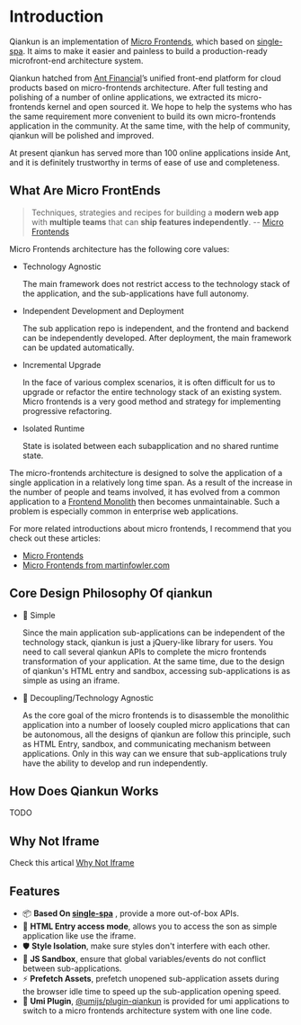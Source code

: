 # Introduction

Qiankun is an implementation of [Micro Frontends](https://micro-frontends.org/), which based on [single-spa](https://github.com/CanopyTax/single-spa). It aims to make it easier and painless to build a production-ready microfront-end architecture system.

Qiankun hatched from [Ant Financial](https://en.wikipedia.org/wiki/Ant_Financial)’s unified front-end platform for cloud products based on micro-frontends architecture. After full testing and polishing of a number of online applications, we extracted its micro-frontends kernel and open sourced it. We hope to help the systems who has the same requirement more convenient to build its own micro-frontends application in the community. At the same time, with the help of community, qiankun will be polished and improved.

At present qiankun has served more than 100 online applications inside Ant, and it is definitely trustworthy in terms of ease of use and completeness.

## What Are Micro FrontEnds

> Techniques, strategies and recipes for building a **modern web app** with **multiple teams** that can **ship features independently**. -- [Micro Frontends](https://micro-frontends.org/)

Micro Frontends architecture has the following core values:

- Technology Agnostic

  The main framework does not restrict access to the technology stack of the application, and the sub-applications have full autonomy.

- Independent Development and Deployment

  The sub application repo is independent, and the frontend and backend can be independently developed. After deployment, the main framework can be updated automatically.

- Incremental Upgrade

  In the face of various complex scenarios, it is often difficult for us to upgrade or refactor the entire technology stack of an existing system. Micro frontends is a very good method and strategy for implementing progressive refactoring.

- Isolated Runtime

  State is isolated between each subapplication and no shared runtime state.

The micro-frontends architecture is designed to solve the application of a single application in a relatively long time span. As a result of the increase in the number of people and teams involved, it has evolved from a common application to a [Frontend Monolith](https://www.youtube.com/watch?v=pU1gXA0rfwc) then becomes unmaintainable. Such a problem is especially common in enterprise web applications.

For more related introductions about micro frontends, I recommend that you check out these articles:

- [Micro Frontends](https://micro-frontends.org/)
- [Micro Frontends from martinfowler.com](https://martinfowler.com/articles/micro-frontends.html)

## Core Design Philosophy Of qiankun

- 🥄 Simple

  Since the main application sub-applications can be independent of the technology stack, qiankun is just a jQuery-like library for users. You need to call several qiankun APIs to complete the micro frontends transformation of your application. At the same time, due to the design of qiankun's HTML entry and sandbox, accessing sub-applications is as simple as using an iframe.

- 🍡 Decoupling/Technology Agnostic

  As the core goal of the micro frontends is to disassemble the monolithic application into a number of loosely coupled micro applications that can be autonomous, all the designs of qiankun are follow this principle, such as HTML Entry, sandbox, and communicating mechanism between applications. Only in this way can we ensure that sub-applications truly have the ability to develop and run independently.

## How Does Qiankun Works

TODO

## Why Not Iframe

Check this artical [Why Not Iframe](https://www.yuque.com/kuitos/gky7yw/gesexv)

## Features

- :package: **Based On [single-spa](https://github.com/CanopyTax/single-spa)** , provide a more out-of-box APIs.
- 🦾 **HTML Entry access mode**, allows you to access the son as simple application like use the iframe.
- 🛡 **Style Isolation**, make sure styles don't interfere with each other.
- 🧳 **JS Sandbox**, ensure that global variables/events do not conflict between sub-applications.
- ⚡ **Prefetch Assets**, prefetch unopened sub-application assets during the browser idle time to speed up the sub-application opening speed.
- 🔌 **Umi Plugin**, [@umijs/plugin-qiankun](https://github.com/umijs/umi-plugin-qiankun) is provided for umi applications to switch to a micro frontends architecture system with one line code.
